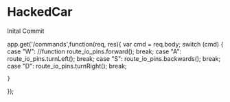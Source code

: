 # HackedCar

Inital Commit

app.get('/commands',function(req, res){
   var cmd = req.body;
    switch (cmd)
    {
        case "W":
            //function
            route_io_pins.forward();
            break;
        case "A":
        	route_io_pins.turnLeft();
        	break;
        case "S":
        	route_io_pins.backwards();
        	break;
        case "D":
        	route_io_pins.turnRight();
        	break;

    }
});
